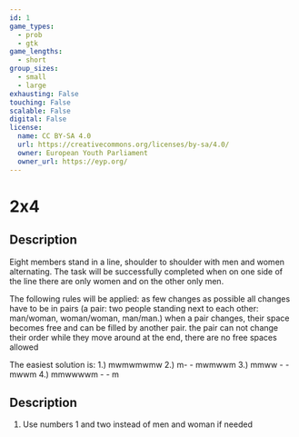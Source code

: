 ```yaml
---
id: 1
game_types:
  - prob
  - gtk
game_lengths:
  - short
group_sizes:
  - small
  - large
exhausting: False
touching: False
scalable: False
digital: False
license:
  name: CC BY-SA 4.0
  url: https://creativecommons.org/licenses/by-sa/4.0/
  owner: European Youth Parliament
  owner_url: https://eyp.org/
---
```

# 2x4

## Description
Eight members stand in a line, shoulder to shoulder with men and women alternating. The task will be successfully completed when on one side of the line there are only women and on the other only men.

The following rules will be applied:
 as few changes as possible
 all changes have to be in pairs (a pair: two people standing next to each other: man/woman, woman/woman,
man/man.)
 when a pair changes, their space becomes free and can be filled by another pair.
 the pair can not change their order while they move around
 at the end, there are no free spaces allowed

The easiest solution is:
1.) mwmwmwmw
2.) m- - mwmwwm 3.) mmww - - mwwm 4.) mmwwwwm - - m

## Description
1. Use numbers 1 and two instead of men and woman if needed
